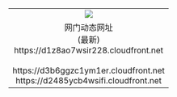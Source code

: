 ﻿<table>
  <tr></tr>
  <tr><td colspan=2 align=center><img src="https://d1z8ao7wsir228.cloudfront.net/Up/oGate.jpg" /></td></tr>
  <tr><td colspan=2 align=center>网门动态网址<br/>(最新)
<br>https://d1z8ao7wsir228.cloudfront.net
<br/>
<br>https://d3b6ggzc1ym1er.cloudfront.net
<br>https://d2485ycb4wsifi.cloudfront.net
    </td>
  </tr>
</table>

